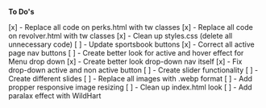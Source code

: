 
**To Do's**

[x] - Replace all code on perks.html with tw classes
[x] - Replace all code on revolver.html with tw classes
[x] - Clean up styles.css (delete all unnecessary code)
[ ] - Update sportsbook buttons 
[x] - Correct all active page nav buttons
[ ] - Create better look for active and hover effect for Menu drop down
[x] - Create better look drop-down nav itself
[x] - Fix drop-down active and non active button
[ ] - Create slider functionality
[ ] - Create different slides
[ ] - Replace all images with .webp format
[ ] - Add propper responsive image resizing
[ ] - Clean up index.html look
[ ] - Add paralax effect with WildHart